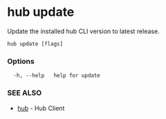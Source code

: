# hub update

Update the installed hub CLI version to latest release.

```
hub update [flags]
```

### Options

```
  -h, --help   help for update
```

### SEE ALSO

* [hub](hub.md)	 - Hub Client

